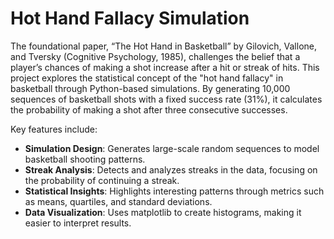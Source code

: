 # Hot Hand Fallacy Simulation

The foundational paper, “The Hot Hand in Basketball” by Gilovich, Vallone, and Tversky (Cognitive Psychology, 1985), challenges the belief that a player’s chances of making a shot increase after a hit or streak of hits. This project explores the statistical concept of the "hot hand fallacy" in basketball through Python-based simulations. By generating 10,000 sequences of basketball shots with a fixed success rate (31%), it calculates the probability of making a shot after three consecutive successes.

Key features include:

- **Simulation Design**: Generates large-scale random sequences to model basketball shooting patterns.
- **Streak Analysis**: Detects and analyzes streaks in the data, focusing on the probability of continuing a streak.
- **Statistical Insights**: Highlights interesting patterns through metrics such as means, quartiles, and standard deviations.
- **Data Visualization**: Uses matplotlib to create histograms, making it easier to interpret results.
